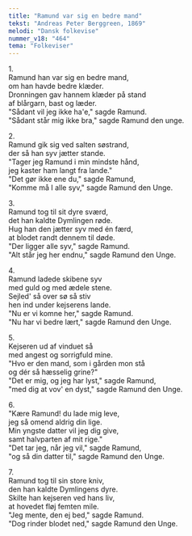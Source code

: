 ```yaml
---
title: "Ramund var sig en bedre mand"
tekst: "Andreas Peter Berggreen, 1869"
melodi: "Dansk folkevise"
nummer_v18: "464"
tema: "Folkeviser"
---
```


1\.\
Ramund han var sig en bedre mand,\
om han havde bedre klæder.\
Dronningen gav hannem klæder på stand\
af blårgarn, bast og læder.\
"Sådant vil jeg ikke ha'e," sagde Ramund.\
"Sådant står mig ikke bra," sagde Ramund den unge.

2\.\
Ramund gik sig ved salten søstrand,\
der så han syv jætter stande.\
"Tager jeg Ramund i min mindste hånd,\
jeg kaster ham langt fra lande."\
"Det gør ikke ene du," sagde Ramund,\
"Komme må I alle syv," sagde Ramund den Unge.

3\.\
Ramund tog til sit dyre sværd,\
det han kaldte Dymlingen røde.\
Hug han den jætter syv med én færd,\
at blodet randt dennem til døde.\
"Der ligger alle syv," sagde Ramund.\
"Alt står jeg her endnu," sagde Ramund den Unge.

4\.\
Ramund ladede skibene syv\
med guld og med ædele stene.\
Sejled' så over sø så stiv\
hen ind under kejserens lande.\
"Nu er vi komne her," sagde Ramund.\
"Nu har vi bedre lært," sagde Ramund den Unge.

5\.\
Kejseren ud af vinduet så\
med angest og sorrigfuld mine.\
"Hvo er den mand, som i gården mon stå\
og dér så hæsselig grine?"\
"Det er mig, og jeg har lyst," sagde Ramund,\
"med dig at vov' en dyst," sagde Ramund den Unge.

6\.\
"Kære Ramund! du lade mig leve,\
jeg så omend aldrig din lige.\
Min yngste datter vil jeg dig give,\
samt halvparten af mit rige."\
"Det tar jeg, når jeg vil," sagde Ramund,\
"og så din datter til," sagde Ramund den Unge.

7\.\
Ramund tog til sin store kniv,\
den han kaldte Dymlingens dyre.\
Skilte han kejseren ved hans liv,\
at hovedet fløj femten mile.\
"Jeg mente, den ej bed," sagde Ramund.\
"Dog rinder blodet ned," sagde Ramund den Unge.